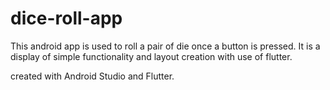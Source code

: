 # dice-roll-app
This android app is used to roll a pair of die once a button is pressed.
It is a display of simple functionality and layout creation with use of flutter.

created with Android Studio and Flutter.
